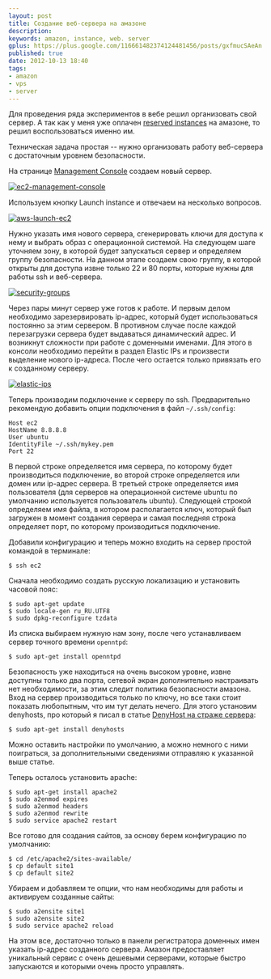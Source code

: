 ```yaml
---
layout: post
title: Создание веб-сервера на амазоне
description: 
keywords: amazon, instance, web. server
gplus: https://plus.google.com/116661482374124481456/posts/gxfmucSAeAn
published: true
date: 2012-10-13 18:40
tags:
- amazon
- vps
- server
---
```


Для проведения ряда экспериментов в вебе решил организовать свой сервер. А так как у меня уже оплачен [reserved instances](http://aws.amazon.com/ec2/reserved-instances/) на амазоне, то решил воспользоваться именно им.

Техническая задача простая -- нужно организовать работу веб-сервера с достаточным уровнем безопасности.

На странице [Management Console](https://console.aws.amazon.com/console/home) создаем новый сервер.

[![ec2-management-console][1]](https://static.juev.org/2012/10/ec2-management-console.png)

[1]: https://static.juev.org/2012/10/ec2-management-console-th.png

Используем кнопку Launch instance и отвечаем на несколько вопросов.

[![aws-launch-ec2][2]](https://static.juev.org/2012/10/aws-launch-ec2.png)

[2]: https://static.juev.org/2012/10/aws-launch-ec2.png

Нужно указать имя нового сервера, сгенерировать ключи для доступа к нему и выбрать образ с операционной системой. На следующем шаге уточняем зону, в которой будет запускаться сервер и определяем группу безопасности. На данном этапе создаем свою группу, в которой открыты для доступа извне только 22 и 80 порты, которые нужны для работы ssh и веб-сервера.

[![security-groups][3]](https://static.juev.org/2012/10/security-groups.png)

[3]: https://static.juev.org/2012/10/security-groups-th.png

Через пары минут сервер уже готов к работе. И первым делом необходимо зарезервировать ip-адрес, который будет использоваться постоянно за этим сервером. В противном случае после каждой перезагрузки сервера будет выдаваться динамический адрес. И возникнут сложности при работе с доменными именами. Для этого в консоли необходимо перейти в раздел Elastic IPs и произвести выделение нового ip-адреса. После чего остается только привязать его к созданному серверу.

[![elastic-ips][4]](https://static.juev.org/2012/10/elastic-ips.png)

[4]: https://static.juev.org/2012/10/elastic-ips-th.png

Теперь производим подключение к серверу по ssh. Предварительно рекомендую добавить опции подключения в файл `~/.ssh/config`:

    Host ec2
    HostName 8.8.8.8
    User ubuntu
    IdentityFile ~/.ssh/mykey.pem
    Port 22

В первой строке определяется имя сервера, по которому будет производиться подключение, во второй строке определяется или домен или ip-адрес сервера. В третьей строке определяется имя пользователя (для серверов на операционной системе ubuntu по умолчанию используется пользователь ubuntu). Следующей строкой определяем имя файла, в котором располагается ключ, который был загружен в момент создания сервера и самая последняя строка определяет порт, по которому производиться подключение.

Добавили конфигурацию и теперь можно входить на сервер простой командой в терминале:

    $ ssh ec2

Сначала необходимо создать русскую локализацию и установить часовой пояс:

    $ sudo apt-get update
    $ sudo locale-gen ru_RU.UTF8
    $ sudo dpkg-reconfigure tzdata

Из списка выбираем нужную нам зону, после чего устанавливаем сервер точного времени `openntpd`:

    $ sudo apt-get install openntpd

Безопасность уже находиться на очень высоком уровне, извне доступны только два порта, сетевой экран дополнительно настраивать нет необходимости, за этим следит политика безопасности амазона. Вход на сервер производиться только по ключу, но все таки стоит показать любопытным, что им тут делать нечего. Для этого установим denyhosts, про который я писал в статье [DenyHost на страже сервера](/2011/01/15/denyhost-security-server/):

    $ sudo apt-get install denyhosts

Можно оставить настройки по умолчанию, а можно немного с ними поиграться, за дополнительными сведениями отправляю к указанной выше статье.

Теперь осталось установить apache:

    $ sudo apt-get install apache2
    $ sudo a2enmod expires
    $ sudo a2enmod headers
    $ sudo a2enmod rewrite
    $ sudo service apache2 restart

Все готово для создания сайтов, за основу берем конфигурацию по умолчанию:

    $ cd /etc/apache2/sites-available/
    $ cp default site1
    $ cp default site2

Убираем и добавляем те опции, что нам необходимы для работы и активируем созданные сайты:

    $ sudo a2ensite site1
    $ sudo a2ensite site2
    $ sudo service apache2 reload

На этом все, достаточно только в панели регистратора доменных имен указать ip-адрес созданного сервера.
Амазон предоставляет уникальный сервис с очень дешевыми серверами, которые быстро запускаются и которыми очень просто управлять.

